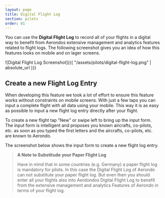```yaml
---
layout: page
title: Digital Flight Log
section: pilots
order: 01
---
```


You can use the **Digital Flight Log** to record all of your flights in a digital way to benefit from Aerondos extensive management and analytics features related to flight logs. The following screenshot gives you an idea of how this features looks on mobile and on lager screens.

![Digital Flight Log Screenshot]({{ "/assets/pilots/digital-flight-log.png" | absolute_url }})

## Create a new Flight Log Entry
When developing this feature we took a lot of effort to ensure this feature works without constraints on mobile screens. With just a few taps you can input a complete flight with all data using your mobile. This way it is as easy as possible to input a new flight log entry directly after your flight. 

To create a new flight tap "New" or swipe left to bring up the input form. The input form is intelligent and proposes you known aircrafts, co-pilots, etc. as soon as you typed the first letters and the aircrafts, co-pilots, etc. are known to Aerondo.

The screenshot below shows the input form to create a new flight log entry.

> **A Note to Substitude your Paper Flight Log**
>
> Have in mind that in some countries (e.g. Germany) a paper flight log is mandatory for pilots. In this case the Digital Flight Log of Aerondo can not substitute your paper flight log. But even then you should enter all your flights also into Aerdondos Digital Flight Log to benefit from the extensive management and analytics Features of Aerondo in terms of your flight log.